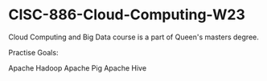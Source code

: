 # CISC-886-Cloud-Computing-W23

Cloud Computing and Big Data course is a part of Queen's masters degree.

Practise Goals:

Apache Hadoop
Apache Pig
Apache Hive

